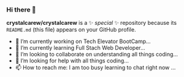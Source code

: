 ### Hi there 👋


**crystalcarew/crystalcarew** is a ✨ _special_ ✨ repository because its `README.md` (this file) appears on your GitHub profile.

- 🔭 I’m currently working on Tech Elevator BootCamp...
- 🌱 I’m currently learning Full Stach Web Developer...
- 👯 I’m looking to collaborate on understanding all things coding...
- 🤔 I’m looking for help with all things coding...
- 📫 How to reach me: I am too busy learning to chat right now ...

